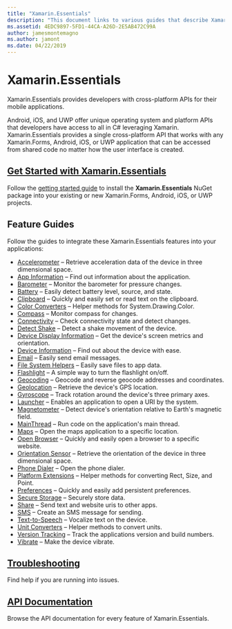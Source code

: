 ```yaml
---
title: "Xamarin.Essentials"
description: "This document links to various guides that describe Xamarin.Essentials, which provides developers with cross-platform APIs for their mobile applications."
ms.assetid: 4EDC9897-5FD1-44CA-A26D-2E5AB472C99A
author: jamesmontemagno
ms.author: jamont
ms.date: 04/22/2019
---
```


# Xamarin.Essentials

Xamarin.Essentials provides developers with cross-platform APIs for their mobile applications.

Android, iOS, and UWP offer unique operating system and platform APIs that developers have access to all in C# leveraging Xamarin. Xamarin.Essentials provides a single cross-platform API that works with any Xamarin.Forms, Android, iOS, or UWP application that can be accessed from shared code no matter how the user interface is created.

## [Get Started with Xamarin.Essentials](get-started.md?context=xamarin/xamarin-forms)

Follow the [getting started guide](get-started.md) to install the **Xamarin.Essentials** NuGet package into your existing or new Xamarin.Forms, Android, iOS, or UWP projects.

## Feature Guides

Follow the guides to integrate these Xamarin.Essentials features into your applications:

* [Accelerometer](accelerometer.md?context=xamarin/xamarin-forms) – Retrieve acceleration data of the device in three dimensional space.
* [App Information](app-information.md?context=xamarin/xamarin-forms) – Find out information about the application.
* [Barometer](barometer.md?context=xamarin/xamarin-forms) – Monitor the barometer for pressure changes.
* [Battery](battery.md?context=xamarin/xamarin-forms) – Easily detect battery level, source, and state.
* [Clipboard](clipboard.md?context=xamarin/xamarin-forms) – Quickly and easily set or read text on the clipboard.
* [Color Converters](color-converters.md?context=xamarin/xamarin-forms) – Helper methods for System.Drawing.Color.
* [Compass](compass.md?context=xamarin/xamarin-forms) – Monitor compass for changes.
* [Connectivity](connectivity.md?context=xamarin/xamarin-forms) – Check connectivity state and detect changes.
* [Detect Shake](detect-shake.md?context=xamarin/xamarin-forms) – Detect a shake movement of the device.
* [Device Display Information](device-display.md?context=xamarin/xamarin-forms) – Get the device's screen metrics and orientation.
* [Device Information](device-information.md?context=xamarin/xamarin-forms) – Find out about the device with ease.
* [Email](email.md?context=xamarin/xamarin-forms) – Easily send email messages.
* [File System Helpers](file-system-helpers.md?context=xamarin/xamarin-forms) – Easily save files to app data.
* [Flashlight](flashlight.md?context=xamarin/xamarin-forms) – A simple way to turn the flashlight on/off.
* [Geocoding](geocoding.md?context=xamarin/xamarin-forms) – Geocode and reverse geocode addresses and coordinates.
* [Geolocation](geolocation.md?context=xamarin/xamarin-forms) – Retrieve the device's GPS location.
* [Gyroscope](gyroscope.md?context=xamarin/xamarin-forms) – Track rotation around the device's three primary axes.
* [Launcher](launcher.md?context=xamarin/xamarin-forms) – Enables an application to open a URI by the system.
* [Magnetometer](magnetometer.md?context=xamarin/xamarin-forms) – Detect device's orientation relative to Earth's magnetic field.
* [MainThread](main-thread.md?content=xamarin/xamarin-forms) – Run code on the application's main thread.
* [Maps](maps.md?content=xamarin/xamarin-forms) – Open the maps application to a specific location.
* [Open Browser](open-browser.md?context=xamarin/xamarin-forms) – Quickly and easily open a browser to a specific website.
* [Orientation Sensor](orientation-sensor.md?context=xamarin/xamarin-forms) – Retrieve the orientation of the device in three dimensional space.
* [Phone Dialer](phone-dialer.md?context=xamarin/xamarin-forms) – Open the phone dialer.
* [Platform Extensions](platform-extensions.md?context=xamarin/xamarin-forms) – Helper methods for converting Rect, Size, and Point.
* [Preferences](preferences.md?context=xamarin/xamarin-forms) – Quickly and easily add persistent preferences.
* [Secure Storage](secure-storage.md?context=xamarin/xamarin-forms) – Securely store data.
* [Share](share.md?context=xamarin/xamarin-forms) – Send text and website uris to other apps.
* [SMS](sms.md?context=xamarin/xamarin-forms) – Create an SMS message for sending.
* [Text-to-Speech](text-to-speech.md?context=xamarin/xamarin-forms) – Vocalize text on the device.
* [Unit Converters](unit-converters.md?context=xamarin/xamarin-forms) – Helper methods to convert units.
* [Version Tracking](version-tracking.md?context=xamarin/xamarin-forms) – Track the applications version and build numbers.
* [Vibrate](vibrate.md?context=xamarin/xamarin-forms) – Make the device vibrate.

## [Troubleshooting](troubleshooting.md?context=xamarin/xamarin-forms)

Find help if you are running into issues.

## [API Documentation](xref:Xamarin.Essentials)

Browse the API documentation for every feature of Xamarin.Essentials.
